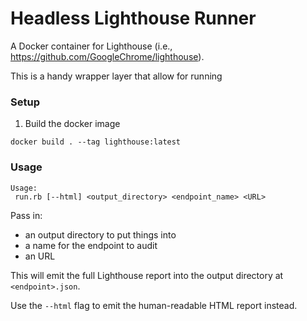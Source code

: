 # Headless Lighthouse Runner

A Docker container for Lighthouse (i.e., https://github.com/GoogleChrome/lighthouse).

This is a handy wrapper layer that allow for running

### Setup

1. Build the docker image
```
docker build . --tag lighthouse:latest
```

### Usage
```
Usage:                                                    
 run.rb [--html] <output_directory> <endpoint_name> <URL>
```

Pass in:
- an output directory to put things into
- a name for the endpoint to audit
- an URL

This will emit the full Lighthouse report into the output directory at
`<endpoint>.json`.

Use the `--html` flag to emit the human-readable HTML report instead.
